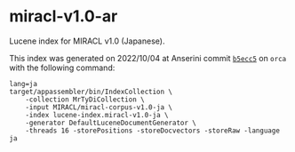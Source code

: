 # miracl-v1.0-ar

Lucene index for MIRACL v1.0 (Japanese).

This index was generated on 2022/10/04 at Anserini commit [`b5ecc5`](https://github.com/castorini/anserini/commit/b5ecc5aff79ddfc82b175f6bd3048f5039f0480f) on `orca` with the following command:
```
lang=ja
target/appassembler/bin/IndexCollection \
    -collection MrTyDiCollection \
    -input MIRACL/miracl-corpus-v1.0-ja \
    -index lucene-index.miracl-v1.0-ja \
    -generator DefaultLuceneDocumentGenerator \
    -threads 16 -storePositions -storeDocvectors -storeRaw -language ja
```

